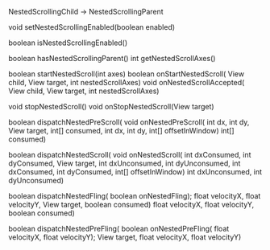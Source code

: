 NestedScrollingChild                                 -> NestedScrollingParent


void setNestedScrollingEnabled(boolean enabled)

boolean isNestedScrollingEnabled()

boolean hasNestedScrollingParent()                      int getNestedScrollAxes()


boolean startNestedScroll(int axes)                     boolean onStartNestedScroll(
                                                                View child,
                                                                View target,
                                                                int nestedScrollAxes)
                                                        void onNestedScrollAccepted(
                                                                View child,
                                                                View target,
                                                                int nestedScrollAxes)


void stopNestedScroll()                                 void onStopNestedScroll(View target)


boolean dispatchNestedPreScroll(                        void onNestedPreScroll(
            int dx, int dy,                                     View target,
            int[] consumed,                                     int dx, int dy,
            int[] offsetInWindow)                               int[] consumed)


boolean dispatchNestedScroll(                           void onNestedScroll(
            int dxConsumed, int dyConsumed,                     View target,
            int dxUnconsumed, int dyUnconsumed,                 int dxConsumed, int dyConsumed,
            int[] offsetInWindow)                               int dxUnconsumed, int dyUnconsumed)


boolean dispatchNestedFling(                            boolean onNestedFling);
            float velocityX, float velocityY,                   View target,
            boolean consumed)                                   float velocityX, float velocityY,
                                                                boolean consumed)

boolean dispatchNestedPreFling(                         boolean onNestedPreFling(
            float velocityX, float velocityY);                  View target,
                                                                float velocityX, float velocityY)